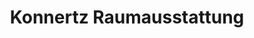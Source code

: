 ---
title: "Konnertz Raumausstattung"
url: /neuss/konnertz-raumausstattung/
shop: Raumausstattung
---